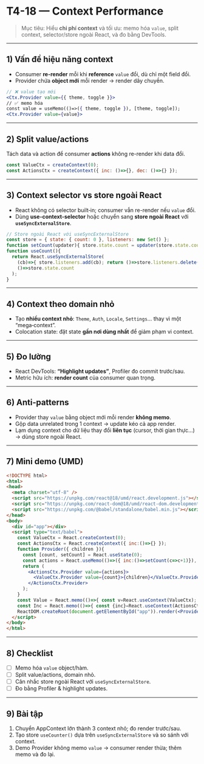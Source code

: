 # T4-18 — Context Performance

> Mục tiêu: Hiểu **chi phí context** và tối ưu: memo hóa `value`, split context, selector/store ngoài React, và đo bằng DevTools.

---

## 1) Vấn đề hiệu năng context
- Consumer **re-render** mỗi khi **reference** `value` đổi, dù chỉ một field đổi.
- Provider chứa **object mới** mỗi render → render dây chuyền.

```jsx
// ❌ value tạo mới
<Ctx.Provider value={{ theme, toggle }}>
// ✅ memo hóa
const value = useMemo(()=>({ theme, toggle }), [theme, toggle]);
<Ctx.Provider value={value}>
```

---

## 2) Split value/actions
Tách data và action để consumer **actions** không re-render khi data đổi.
```jsx
const ValueCtx = createContext(0);
const ActionsCtx = createContext({ inc: ()=>{}, dec: ()=>{} });
```

---

## 3) Context selector vs store ngoài React
- React không có selector built‑in; consumer vẫn re-render nếu `value` đổi.  
- Dùng **use-context-selector** hoặc chuyển sang **store ngoài React** với **`useSyncExternalStore`**.

```jsx
// Store ngoài React với useSyncExternalStore
const store = { state: { count: 0 }, listeners: new Set() };
function setCount(updater){ store.state.count = updater(store.state.count); store.listeners.forEach(l=>l()); }
function useCount(){
  return React.useSyncExternalStore(
    (cb)=>{ store.listeners.add(cb); return ()=>store.listeners.delete(cb); },
    ()=>store.state.count
  );
}
```

---

## 4) Context theo domain nhỏ
- Tạo **nhiều context nhỏ**: `Theme`, `Auth`, `Locale`, `Settings`… thay vì một “mega‑context”.
- Colocation state: đặt state **gần nơi dùng nhất** để giảm phạm vi context.

---

## 5) Đo lường
- React DevTools: **“Highlight updates”**, Profiler đo commit trước/sau.
- Metric hữu ích: **render count** của consumer quan trọng.

---

## 6) Anti‑patterns
- Provider thay `value` bằng object mới mỗi render **không memo**.
- Gộp data unrelated trong 1 context → update kéo cả app render.
- Lạm dụng context cho dữ liệu thay đổi **liên tục** (cursor, thời gian thực…) → dùng store ngoài React.

---

## 7) Mini demo (UMD)
```html
<!DOCTYPE html>
<html>
<head>
  <meta charset="utf-8" />
  <script src="https://unpkg.com/react@18/umd/react.development.js"></script>
  <script src="https://unpkg.com/react-dom@18/umd/react-dom.development.js"></script>
  <script src="https://unpkg.com/@babel/standalone/babel.min.js"></script>
</head>
<body>
  <div id="app"></div>
  <script type="text/babel">
    const ValueCtx = React.createContext(0);
    const ActionsCtx = React.createContext({ inc:()=>{} });
    function Provider({ children }){
      const [count, setCount] = React.useState(0);
      const actions = React.useMemo(()=>({ inc:()=>setCount(c=>c+1)}), []);
      return (
        <ActionsCtx.Provider value={actions}>
          <ValueCtx.Provider value={count}>{children}</ValueCtx.Provider>
        </ActionsCtx.Provider>
      );
    }
    const Value = React.memo(()=>{ const v=React.useContext(ValueCtx); console.log("Value render"); return <div>{v}</div>; });
    const Inc = React.memo(()=>{ const {inc}=React.useContext(ActionsCtx); console.log("Inc render"); return <button onClick={inc}>+</button>; });
    ReactDOM.createRoot(document.getElementById("app")).render(<Provider><Value/><Inc/></Provider>);
  </script>
</body>
</html>
```

---

## 8) Checklist
- [ ] Memo hóa `value` object/hàm.
- [ ] Split value/actions, domain nhỏ.
- [ ] Cân nhắc store ngoài React với `useSyncExternalStore`.
- [ ] Đo bằng Profiler & highlight updates.

---

## 9) Bài tập
1. Chuyển AppContext lớn thành 3 context nhỏ; đo render trước/sau.
2. Tạo store `useCounter()` dựa trên `useSyncExternalStore` và so sánh với context.
3. Demo Provider không memo `value` → consumer render thừa; thêm memo và đo lại.